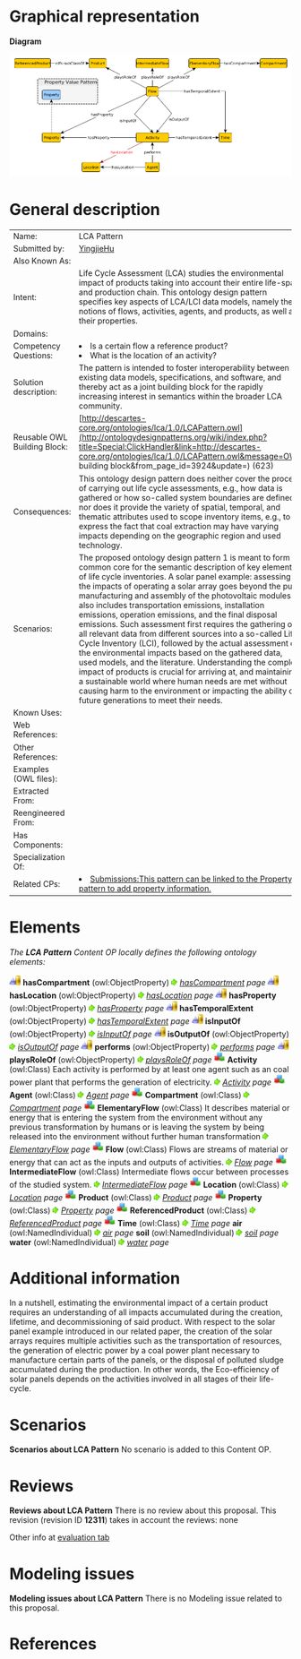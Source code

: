 #  Graphical representation


__Diagram__




[![Image:LCAFlow.png](./LCAFlow.png)](../Image/LCAFlow.png.md "Image:LCAFlow.png")




#  General description




|  |  |
| --- | --- |
|  Name: |  LCA Pattern |
|  Submitted by: | [YingjieHu](../User/YingjieHu.md "User:YingjieHu") |
|  Also Known As: |  |
|  Intent: |  Life Cycle Assessment (LCA) studies the environmental impact of products taking into account their entire life-span and production chain. This ontology design pattern specifies key aspects of LCA/LCI data models, namely the notions of flows, activities, agents, and products, as well as their properties. |
|  Domains: |  |
|  Competency Questions: | <li> Is a certain flow a reference product?</li><li> What is the location of an activity?</li> |
|  Solution description: |  The pattern is intended to foster interoperability between existing data models, specifications, and software, and thereby act as a joint building block for the rapidly increasing interest in semantics within the broader LCA community. |
|  Reusable OWL Building Block: | [http://descartes-core.org/ontologies/lca/1.0/LCAPattern.owl](http://ontologydesignpatterns.org/wiki/index.php?title=Special:ClickHandler&link=http://descartes-core.org/ontologies/lca/1.0/LCAPattern.owl&message=OWL building block&from_page_id=3924&update=) (623) |
|  Consequences: |  This ontology design pattern does neither cover the process of carrying out life cycle assessments, e.g., how data is gathered or how so-called system boundaries are defined, nor does it provide the variety of spatial, temporal, and thematic attributes used to scope inventory items, e.g., to express the fact that coal extraction may have varying impacts depending on the geographic region and used technology. |
|  Scenarios: |  The proposed ontology design pattern 1 is meant to form a common core for the semantic description of key elements of life cycle inventories. A solar panel example: assessing the impacts of operating a solar array goes beyond the pure manufacturing and assembly of the photovoltaic modules. It also includes transportation emissions, installation emissions, operation emissions, and the final disposal emissions. Such assessment first requires the gathering of all relevant data from different sources into a so-called Life Cycle Inventory (LCI), followed by the actual assessment of the environmental impacts based on the gathered data, used models, and the literature. Understanding the complex impact of products is crucial for arriving at, and maintaining, a sustainable world where human needs are met without causing harm to the environment or impacting the ability of future generations to meet their needs. |
|  Known Uses: |  |
|  Web References: |  |
|  Other References: |  |
|  Examples (OWL files): |  |
|  Extracted From: |  |
|  Reengineered From: |  |
|  Has Components: |  |
|  Specialization Of: |  |
|  Related CPs: | <li><a class="new" href="http://ontologydesignpatterns.org/wiki/index.php?title=Submissions:This_pattern_can_be_linked_to_the_Property_pattern_to_add_property_information.&amp;action=edit&amp;redlink=1" title="Submissions:This pattern can be linked to the Property pattern to add property information. (not yet written)">Submissions:This pattern can be linked to the Property pattern to add property information.</a></li> |


  




#  Elements


_The __LCA Pattern__ Content OP locally defines the following ontology elements:_



[![ObjectProperty](./20px-ObjectProperty.gif)](../Image/ObjectProperty.gif.md "ObjectProperty") __hasCompartment__ (owl:ObjectProperty) 
 [![](./11px-ArrowRight.gif)](../Image/ArrowRight.gif.md "ArrowRight.gif") _[hasCompartment](./LCA_Pattern/hasCompartment.md "Submissions:LCA Pattern/hasCompartment") page_
[![ObjectProperty](./20px-ObjectProperty.gif)](../Image/ObjectProperty.gif.md "ObjectProperty") __hasLocation__ (owl:ObjectProperty) 
 [![](./11px-ArrowRight.gif)](../Image/ArrowRight.gif.md "ArrowRight.gif") _[hasLocation](./LCA_Pattern/hasLocation.md "Submissions:LCA Pattern/hasLocation") page_
[![ObjectProperty](./20px-ObjectProperty.gif)](../Image/ObjectProperty.gif.md "ObjectProperty") __hasProperty__ (owl:ObjectProperty) 
 [![](./11px-ArrowRight.gif)](../Image/ArrowRight.gif.md "ArrowRight.gif") _[hasProperty](./AOS_AGROVOC_Concept_Server_fundation_ontology_model/hasProperty.md "Submissions:LCA Pattern/hasProperty") page_
[![ObjectProperty](./20px-ObjectProperty.gif)](../Image/ObjectProperty.gif.md "ObjectProperty") __hasTemporalExtent__ (owl:ObjectProperty) 
 [![](./11px-ArrowRight.gif)](../Image/ArrowRight.gif.md "ArrowRight.gif") _[hasTemporalExtent](./LCA_Pattern/hasTemporalExtent.md "Submissions:LCA Pattern/hasTemporalExtent") page_
[![ObjectProperty](./20px-ObjectProperty.gif)](../Image/ObjectProperty.gif.md "ObjectProperty") __isInputOf__ (owl:ObjectProperty) 
 [![](./11px-ArrowRight.gif)](../Image/ArrowRight.gif.md "ArrowRight.gif") _[isInputOf](./LCA_Pattern/isInputOf.md "Submissions:LCA Pattern/isInputOf") page_
[![ObjectProperty](./20px-ObjectProperty.gif)](../Image/ObjectProperty.gif.md "ObjectProperty") __isOutputOf__ (owl:ObjectProperty) 
 [![](./11px-ArrowRight.gif)](../Image/ArrowRight.gif.md "ArrowRight.gif") _[isOutputOf](./LCA_Pattern/isOutputOf.md "Submissions:LCA Pattern/isOutputOf") page_
[![ObjectProperty](./20px-ObjectProperty.gif)](../Image/ObjectProperty.gif.md "ObjectProperty") __performs__ (owl:ObjectProperty) 
 [![](./11px-ArrowRight.gif)](../Image/ArrowRight.gif.md "ArrowRight.gif") _[performs](./AOS_AGROVOC_Concept_Server_fundation_ontology_model/performs.md "Submissions:LCA Pattern/performs") page_
[![ObjectProperty](./20px-ObjectProperty.gif)](../Image/ObjectProperty.gif.md "ObjectProperty") __playsRoleOf__ (owl:ObjectProperty) 
 [![](./11px-ArrowRight.gif)](../Image/ArrowRight.gif.md "ArrowRight.gif") _[playsRoleOf](./LCA_Pattern/playsRoleOf.md "Submissions:LCA Pattern/playsRoleOf") page_
[![Class](./20px-Class.gif)](../Image/Class.gif.md "Class") __Activity__ (owl:Class) Each activity is performed by at least one agent such as an coal power plant that performs the generation of electricity. 
 [![](./11px-ArrowRight.gif)](../Image/ArrowRight.gif.md "ArrowRight.gif") _[Activity](./An_Ontology_Design_Pattern_for_Activity_Reasoning/Activity.md "Submissions:LCA Pattern/Activity") page_
[![Class](./20px-Class.gif)](../Image/Class.gif.md "Class") __Agent__ (owl:Class) 
 [![](./11px-ArrowRight.gif)](../Image/ArrowRight.gif.md "ArrowRight.gif") _[Agent](./ActingFor/Agent.md "Submissions:LCA Pattern/Agent") page_
[![Class](./20px-Class.gif)](../Image/Class.gif.md "Class") __Compartment__ (owl:Class) 
 [![](./11px-ArrowRight.gif)](../Image/ArrowRight.gif.md "ArrowRight.gif") _[Compartment](./LCA_Pattern/Compartment.md "Submissions:LCA Pattern/Compartment") page_
[![Class](./20px-Class.gif)](../Image/Class.gif.md "Class") __ElementaryFlow__ (owl:Class) It describes material or energy that is entering the system from the environment without any previous transformation by humans or is leaving the system by being released into the environment without further human transformation 
 [![](./11px-ArrowRight.gif)](../Image/ArrowRight.gif.md "ArrowRight.gif") _[ElementaryFlow](./LCA_Pattern/ElementaryFlow.md "Submissions:LCA Pattern/ElementaryFlow") page_
[![Class](./20px-Class.gif)](../Image/Class.gif.md "Class") __Flow__ (owl:Class) Flows are streams of material or energy that can act as the inputs and outputs of activities. 
 [![](./11px-ArrowRight.gif)](../Image/ArrowRight.gif.md "ArrowRight.gif") _[Flow](./LCA_Pattern/ElementaryFlow.md "Submissions:LCA Pattern/Flow") page_
[![Class](./20px-Class.gif)](../Image/Class.gif.md "Class") __IntermediateFlow__ (owl:Class) Intermediate flows occur between processes of the studied system. 
 [![](./11px-ArrowRight.gif)](../Image/ArrowRight.gif.md "ArrowRight.gif") _[IntermediateFlow](./LCA_Pattern/IntermediateFlow.md "Submissions:LCA Pattern/IntermediateFlow") page_
[![Class](./20px-Class.gif)](../Image/Class.gif.md "Class") __Location__ (owl:Class) 
 [![](./11px-ArrowRight.gif)](../Image/ArrowRight.gif.md "ArrowRight.gif") _[Location](./EventProcessing/hasEventLocation.md "Submissions:LCA Pattern/Location") page_
[![Class](./20px-Class.gif)](../Image/Class.gif.md "Class") __Product__ (owl:Class) 
 [![](./11px-ArrowRight.gif)](../Image/ArrowRight.gif.md "ArrowRight.gif") _[Product](./LCA_Pattern/Product.md "Submissions:LCA Pattern/Product") page_
[![Class](./20px-Class.gif)](../Image/Class.gif.md "Class") __Property__ (owl:Class) 
 [![](./11px-ArrowRight.gif)](../Image/ArrowRight.gif.md "ArrowRight.gif") _[Property](../MaterialsProperty/MaterialsProperty.md "Submissions:LCA Pattern/Property") page_
[![Class](./20px-Class.gif)](../Image/Class.gif.md "Class") __ReferencedProduct__ (owl:Class) 
 [![](./11px-ArrowRight.gif)](../Image/ArrowRight.gif.md "ArrowRight.gif") _[ReferencedProduct](./LCA_Pattern/ReferencedProduct.md "Submissions:LCA Pattern/ReferencedProduct") page_
[![Class](./20px-Class.gif)](../Image/Class.gif.md "Class") __Time__ (owl:Class) 
 [![](./11px-ArrowRight.gif)](../Image/ArrowRight.gif.md "ArrowRight.gif") _[Time](./CommunicationEvent/eventEndTime.md "Submissions:LCA Pattern/Time") page_
__air__ (owl:NamedIndividual) 
 [![](./11px-ArrowRight.gif)](../Image/ArrowRight.gif.md "ArrowRight.gif") _[air](./LCA_Pattern/air.md "Submissions:LCA Pattern/air") page_
__soil__ (owl:NamedIndividual) 
 [![](./11px-ArrowRight.gif)](../Image/ArrowRight.gif.md "ArrowRight.gif") _[soil](./LCA_Pattern/soil.md "Submissions:LCA Pattern/soil") page_
__water__ (owl:NamedIndividual) 
 [![](./11px-ArrowRight.gif)](../Image/ArrowRight.gif.md "ArrowRight.gif") _[water](./LCA_Pattern/water.md "Submissions:LCA Pattern/water") page_
#  Additional information


In a nutshell, estimating the environmental impact of a certain product requires an understanding of all impacts accumulated during the creation, lifetime, and decommissioning of said product. With respect to the solar panel example introduced in our related paper, the creation of the solar arrays requires multiple activities such as the transportation of resources, the generation of electric power by a coal power plant necessary to manufacture certain parts of the panels, or the disposal of polluted sludge accumulated during the production. In other words, the Eco-efficiency of solar panels depends on the activities involved in all stages of their life-cycle.



#  Scenarios



__Scenarios about LCA Pattern__
No scenario is added to this Content OP.




#  Reviews



__Reviews about LCA Pattern__
There is no review about this proposal.
This revision (revision ID __12311__) takes in account the reviews: none


Other info at [evaluation tab](http://ontologydesignpatterns.org/wiki/index.php?title=Submissions:LCA_Pattern&action=evaluation "http://ontologydesignpatterns.org/wiki/index.php?title=Submissions:LCA_Pattern&action=evaluation")




  




#  Modeling issues



__Modeling issues about LCA Pattern__
There is no Modeling issue related to this proposal.




  




#  References